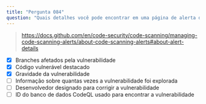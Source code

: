 ```yaml
---
title: "Pergunta 084"
question: "Quais detalhes você pode encontrar em uma página de alerta de verificação de código? (Escolha três.)"
---
```



> https://docs.github.com/en/code-security/code-scanning/managing-code-scanning-alerts/about-code-scanning-alerts#about-alert-details
- [x] Branches afetados pela vulnerabilidade
- [x] Código vulnerável destacado
- [x] Gravidade da vulnerabilidade
- [ ] Informação sobre quantas vezes a vulnerabilidade foi explorada
- [ ] Desenvolvedor designado para corrigir a vulnerabilidade
- [ ] ID do banco de dados CodeQL usado para encontrar a vulnerabilidade
